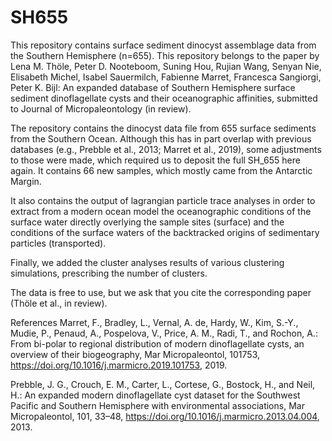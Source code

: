 # SH655
This repository contains surface sediment dinocyst assemblage data from the Southern Hemisphere (n=655). This repository belongs to the paper by Lena M. Thöle, Peter D. Nooteboom, Suning Hou, Rujian Wang, Senyan Nie, Elisabeth Michel, Isabel Sauermilch, Fabienne Marret, Francesca Sangiorgi, Peter K. Bijl: An expanded database of Southern Hemisphere surface sediment dinoflagellate cysts and their oceanographic affinities, submitted to Journal of Micropaleontology (in review).

The repository contains the dinocyst data file from 655 surface sediments from the Southern Ocean. Although this has in part overlap with previous databases (e.g., Prebble et al., 2013; Marret et al., 2019), some adjustments to those were made, which required us to deposit the full SH_655 here again. It contains 66 new samples, which mostly came from the Antarctic Margin.

It also contains the output of lagrangian particle trace analyses in order to extract from a modern ocean model the oceanographic conditions of the surface water directly overlying the sample sites (surface) and the conditions of the surface waters of the backtracked origins of sedimentary particles (transported). 

Finally, we added the cluster analyses results of various clustering simulations, prescribing the number of clusters.

The data is free to use, but we ask that you cite the corresponding paper (Thöle et al., in review).

References
Marret, F., Bradley, L., Vernal, A. de, Hardy, W., Kim, S.-Y., Mudie, P., Penaud, A., Pospelova, V., Price, A. M., Radi, T., and Rochon, A.: From bi-polar to regional distribution of modern dinoflagellate cysts, an overview of their biogeography, Mar Micropaleontol, 101753, https://doi.org/10.1016/j.marmicro.2019.101753, 2019.

Prebble, J. G., Crouch, E. M., Carter, L., Cortese, G., Bostock, H., and Neil, H.: An expanded modern dinoflagellate cyst dataset for the Southwest Pacific and Southern Hemisphere with environmental associations, Mar Micropaleontol, 101, 33–48, https://doi.org/10.1016/j.marmicro.2013.04.004, 2013.
